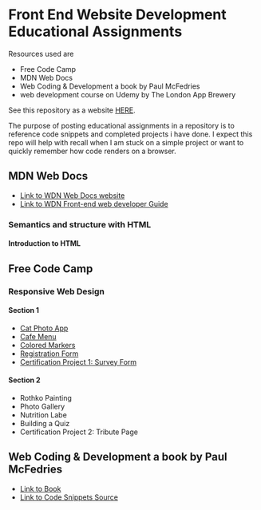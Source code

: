 # Front End Website Development Educational Assignments

Resources used are 

- Free Code Camp 
- MDN Web Docs
- Web Coding & Development a book by Paul McFedries
- web development course on Udemy by The London App Brewery 

See this repository as a website [HERE](https://laurenc2022.github.io/web-dev-edu/). 

The purpose of posting educational assignments in a repository is to reference code snippets and completed projects i have done. I expect this repo will help with recall when I am stuck on a simple project or want to quickly remember how code renders on a browser.  

## MDN Web Docs
- [Link to WDN Web Docs website](https://developer.mozilla.org/en-US/)
- [Link to WDN Front-end web developer Guide](https://developer.mozilla.org/en-US/docs/Learn/Front-end_web_developer)
### Semantics and structure with HTML
#### Introduction to HTML 

## Free Code Camp 
### Responsive Web Design
#### Section 1
- [Cat Photo App](https://laurenc2022.github.io/web-dev-edu/free-code-camp-assignments/responsive-web-design-assignments/1-cat-photo-app/cat-photo-app-index.html) 
- [Cafe Menu](https://laurenc2022.github.io/web-dev-edu/free-code-camp-assignments/responsive-web-design-assignments/2-cafe-menu/cafe-menu-index.html)
- [Colored Markers](https://laurenc2022.github.io/web-dev-edu/free-code-camp-assignments/responsive-web-design-assignments/3-colored-markers/colored-markers-index.html)
- [Registration Form](https://laurenc2022.github.io/web-dev-edu/free-code-camp-assignments/responsive-web-design-assignments/4-Registration-form/registration-form-index.html)
- [Certification Project 1: Survey Form](https://laurenc2022.github.io/web-dev-edu/free-code-camp-assignments/responsive-web-design-assignments/5-cert-proj-registration-form/survey-form-index.html)
#### Section 2
- Rothko Painting 
- Photo Gallery
- Nutrition Labe
- Building a Quiz 
- Certification Project 2: Tribute Page

## Web Coding & Development a book by Paul McFedries
- [Link to Book](https://www.paulmcfedries.com/books/book.php?title=web-coding-dev-aio-fd)
- [Link to Code Snippets Source](https://www.paulmcfedries.com/webcodingfordummies/)